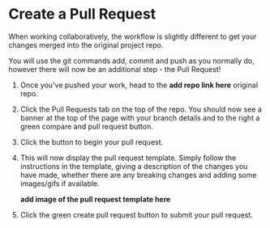# Create a Pull Request

When working collaboratively, the workflow is slightly different to get your changes merged into the original project repo.

You will use the git commands add, commit and push as you normally do, however there will now be an additional step - the Pull Request!

1. Once you've pushed your work, head to the **add repo link here** original repo.

2. Click the Pull Requests tab on the top of the repo. You should now see a banner at the top of the page with your branch details and to the right a green compare and pull request button.

3. Click the button to begin your pull request.

4. This will now display the pull request template. Simply follow the instructions in the template, giving a description of the changes you have made, whether there are any breaking changes and adding some images/gifs if available.

    **add image of the pull request template here**

5. Click the green create pull request button to submit your pull request.
